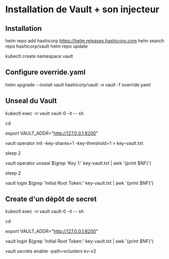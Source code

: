 # Installation de Vault + son injecteur

## Installation

helm repo add hashicorp https://helm.releases.hashicorp.com
helm search repo hashicorp/vault
helm repo update

kubectl create namespace vault

## Configure override.yaml

helm upgrade --install vault hashicorp/vault -n vault -f override.yaml

## Unseal du Vault

kubectl exec -n vault vault-0 -it -- sh

cd

export VAULT_ADDR="http://127.0.0.1:8200"

vault operator init -key-shares=1 -key-threshold=1 > key-vault.txt

sleep 2

vault operator unseal $(grep 'Key 1:' key-vault.txt | awk '{print $NF}')

sleep 2

vault login $(grep 'Initial Root Token:' key-vault.txt | awk '{print $NF}')

## Create d'un dépôt de secret

kubectl exec -n vault vault-0 -it -- sh

cd

export VAULT_ADDR="http://127.0.0.1:8200"

vault login $(grep 'Initial Root Token:' key-vault.txt | awk '{print $NF}')

vault secrets enable -path=vclusters kv-v2 
